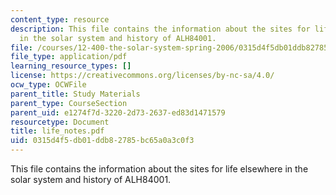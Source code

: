 ```yaml
---
content_type: resource
description: This file contains the information about the sites for life elsewhere
  in the solar system and history of ALH84001.
file: /courses/12-400-the-solar-system-spring-2006/0315d4f5db01ddb82785bc65a0a3c0f3_life_notes.pdf
file_type: application/pdf
learning_resource_types: []
license: https://creativecommons.org/licenses/by-nc-sa/4.0/
ocw_type: OCWFile
parent_title: Study Materials
parent_type: CourseSection
parent_uid: e1274f7d-3220-2d73-2637-ed83d1471579
resourcetype: Document
title: life_notes.pdf
uid: 0315d4f5-db01-ddb8-2785-bc65a0a3c0f3
---
```

This file contains the information about the sites for life elsewhere in the solar system and history of ALH84001.